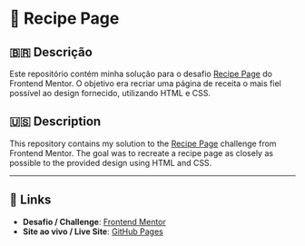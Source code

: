 # 📄 Recipe Page

## 🇧🇷 Descrição

Este repositório contém minha solução para o desafio [Recipe Page](https://www.frontendmentor.io/challenges/recipe-page-KiTsR8QQKm) do Frontend Mentor. O objetivo era recriar uma página de receita o mais fiel possível ao design fornecido, utilizando HTML e CSS.

## 🇺🇸 Description

This repository contains my solution to the [Recipe Page](https://www.frontendmentor.io/challenges/recipe-page-KiTsR8QQKm) challenge from Frontend Mentor. The goal was to recreate a recipe page as closely as possible to the provided design using HTML and CSS.

---

## 🔗 Links

- **Desafio / Challenge**: [Frontend Mentor](https://www.frontendmentor.io/challenges/recipe-page-KiTsR8QQKm)
- **Site ao vivo / Live Site**: [GitHub Pages](https://seu-usuario.github.io/recipe-page)